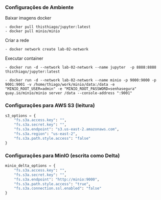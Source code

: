 ### Configurações de Ambiente
Baixar imagens docker

	- docker pull thisthiago/jupyter:latest
	- docker pull minio/minio

Criar a rede

	- docker network create lab-02-network

Executar container

	- docker run -d --network lab-02-network --name jupyter  -p 8888:8888 thisthiago/jupyter:latest
	
    - docker run -d --network lab-02-network --name minio -p 9000:9000 -p 9001:9001 -v /home/thiago/work/minio/data:/data -e "MINIO_ROOT_USER=admin" -e "MINIO_ROOT_PASSWORD=senhasegura" quay.io/minio/minio server /data --console-address ":9001"
	
### Configurações para AWS S3 (leitura)
```python
s3_options = {
    "fs.s3a.access.key": "",
    "fs.s3a.secret.key": "",
    "fs.s3a.endpoint": "s3.us-east-2.amazonaws.com",
    "fs.s3a.region": "us-east-2",
    "fs.s3a.path.style.access": "false"
}
```

### Configurações para MinIO (escrita como Delta)
```python
minio_delta_options = {
    "fs.s3a.access.key": "",
    "fs.s3a.secret.key": "",
    "fs.s3a.endpoint": "http://minio:9000",
    "fs.s3a.path.style.access": "true",
    "fs.s3a.connection.ssl.enabled": "false"
}
```